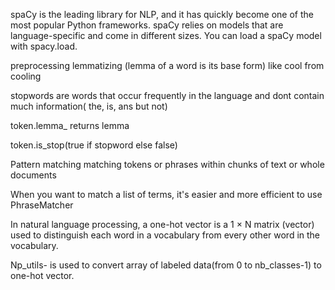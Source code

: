 spaCy is the leading library for NLP, and it has quickly become one of the most popular Python frameworks. 
spaCy relies on models that are language-specific and come in different sizes. You can load a spaCy model with spacy.load.

preprocessing
lemmatizing (lemma of a word is its base form)
like cool from cooling

stopwords are words that occur frequently in the language and dont contain much information( the, is, ans but not)


token.lemma_ returns lemma 

token.is_stop(true if stopword else false)

Pattern matching 
matching tokens or phrases within chunks of text or whole documents

When you want to match a list of terms, it's easier and more efficient to use PhraseMatcher

In natural language processing, a one-hot vector is a 1 × N matrix (vector) used to distinguish each word in a vocabulary from every other word in the vocabulary. 


Np_utils-
is used to convert array of labeled data(from 0 to nb_classes-1) to one-hot vector.
